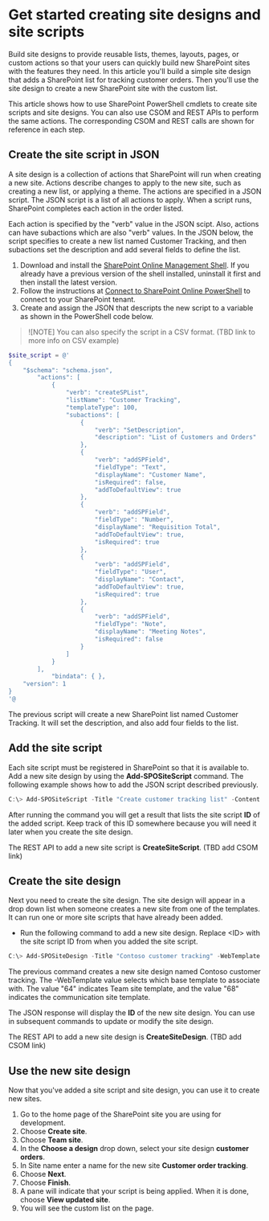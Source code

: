 # Get started creating site designs and site scripts

Build site designs to provide reusable lists, themes, layouts, pages, or custom actions so that your users can quickly build new SharePoint sites with the features they need. In this article you'll build a simple site design that adds a SharePoint list for tracking customer orders. Then you'll use the site design to create a new SharePoint site with the custom list.

This article shows how to use SharePoint PowerShell cmdlets to create site scripts and site designs. You can also use CSOM and REST APIs to perform the same actions. The corresponding CSOM and REST calls are shown for reference in each step.

## Create the site script in JSON

A site design is a collection of actions that SharePoint will run when creating a new site. Actions describe changes to apply to the new site, such as creating a new list, or applying a theme. The actions are specified in a JSON script. The JSON script is a list of all actions to apply. When a script runs, SharePoint completes each action in the order listed.

Each action is specified by the "verb" value in the JSON scipt. Also, actions can have subactions which are also "verb" values. In the JSON below, the script specifies to create a new list named Customer Tracking, and then subactions set the description and add several fields to define the list.

1. Download and install the [SharePoint Online Management Shell](https://www.microsoft.com/en-us/download/details.aspx?id=35588). If you already have a previous version of the shell installed, uninstall it first and then install the latest version.
1. Follow the instructions at [Connect to SharePoint Online PowerShell](https://technet.microsoft.com/en-us/library/fp161372.aspx) to connect to your SharePoint tenant.
1. Create and assign the JSON that descripts the new script to a variable as shown in the PowerShell code below.

> ![NOTE]
>  You can also specify the script in a CSV format. (TBD link to more info on CSV example)

```powershell
$site_script = @'
{
    "$schema": "schema.json",
        "actions": [
            {
                "verb": "createSPList",
                "listName": "Customer Tracking",
                "templateType": 100,
                "subactions": [
                    {
                        "verb": "SetDescription",
                        "description": "List of Customers and Orders"
                    },
                    {
                        "verb": "addSPField",
                        "fieldType": "Text",
                        "displayName": "Customer Name",
                        "isRequired": false,
                        "addToDefaultView": true
                    },
                    {
                        "verb": "addSPField",
                        "fieldType": "Number",
                        "displayName": "Requisition Total",
                        "addToDefaultView": true,
                        "isRequired": true
                    },
                    {
                        "verb": "addSPField",
                        "fieldType": "User",
                        "displayName": "Contact",
                        "addToDefaultView": true,
                        "isRequired": true
                    },
                    {
                        "verb": "addSPField",
                        "fieldType": "Note",
                        "displayName": "Meeting Notes",
                        "isRequired": false
                    }
                ]
            }
        ],
            "bindata": { },
    "version": 1
}
'@
```

The previous script will create a new SharePoint list named Customer Tracking. It will set the description, and also add four fields to the list.

## Add the site script

Each site script must be registered in SharePoint so that it is available to. Add a new site design by using the **Add-SPOSiteScript** command. The following example shows how to add the JSON script described previously.

```powershell
C:\> Add-SPOSiteScript -Title "Create customer tracking list" -Content $site_script -Description "Creates list for tracking customer contact information"
```

After running the command you will get a result that lists the site script **ID** of the added script. Keep track of this ID somewhere because you will need it later when you create the site design.

The REST API to add a new site script is **CreateSiteScript**. (TBD add CSOM link)

## Create the site design

Next you need to create the site design. The site design will appear in a drop down list when someone creates a new site from one of the templates. It can run one or more site scripts that have already been added.

- Run the following command to add a new site design. Replace \<ID\> with the site script ID from when you added the site script.

```powershell
C:\> Add-SPOSiteDesign -Title "Contoso customer tracking" -WebTemplate "64" -SiteScripts "<ID>" -Description "Tracks key customer data in a list"
```

The previous command creates a new site design named Contoso customer tracking. The -WebTemplate value selects which base template to associate with. The value "64" indicates Team site template, and the value "68" indicates the communication site template.

The JSON response will display the **ID** of the new site design. You can use in subsequent commands to update or modify the site design.

The REST API to add a new site design is **CreateSiteDesign**. (TBD add CSOM link)

## Use the new site design

Now that you've added a site script and site design, you can use it to create new sites.

1. Go to the home page of the SharePoint site you are using for development.
1. Choose **Create site**.
1. Choose **Team site**.
1. In the **Choose a design** drop down, select your site design **customer orders**.
1. In Site name enter a name for the new site **Customer order tracking**.
1. Choose **Next**.
1. Choose **Finish**.
1. A pane will indicate that your script is being applied. When it is done, choose **View updated site**.
1. You will see the custom list on the page.
